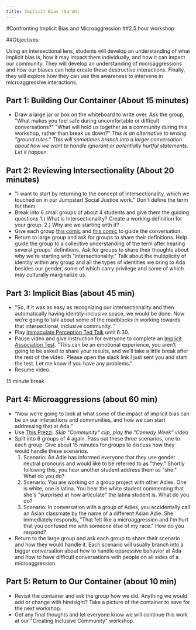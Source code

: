 ```yaml
---
title: Implicit Bias (Sarah)
---
```


#Confronting Implicit Bias and Microaggression
##2.5 hour workshop

##Objectives:

Using an intersectional lens, students will develop an understanding of what implicit bias is, how it may impact them individually, and how it can impact our community. They will develop an understanding of microaggressions and how our biases can help create these destructive interactions. Finally, they will explore how they can use this awareness to intervene in microaggressive interactions.

## Part 1: Building Our Container (About 15 minutes)

* Draw a large jar or box on the whiteboard to write over. Ask the group, "What makes you feel safe during uncomfortable or difficult conversations?" "What will hold us together as a community during this workshop, rather than break us down?"
 *This is an alternative to writing "ground rules." This will sometimes branch into a larger conversation about how we want to handle ignorant or potentially hurtful statements. Let it happen.*

## Part 2: Reviewing Intersectionality (About 20 minutes)

* "I want to start by returning to the concept of intersectionality, which we touched on in our Jumpstart Social Justice work." Don't define the term for them.
* Break into 6 small groups of about 4 students and give them the guiding questions 1.) What is Intersectionality? Create a working definition for your group. 2.) Why are we starting with it?
* Give each group [this comic](https://stavvers.files.wordpress.com/2013/04/301969_452534864833450_34072018_n.png) and [this comic](https://s-media-cache-ak0.pinimg.com/564x/27/fc/3b/27fc3bd4e00748d58ddd7079073a75ac.jpg) to guide the conversation.
* Return to large group and ask for groups to share their definitions. Help guide the group to a collective understanding of the term after hearing several groups' definitions. Ask for groups to share their thoughts about why we're starting with "intersectionality." Talk about the multiplicity of identity within any group and all the types of identities we bring to Ada besides our gender, some of which carry privilege and some of which may culturally marginalize us.

## Part 3: Implicit Bias (about 45 min)

* "So, if it was as easy as recognizing our intersectionality and then automatically having identity-inclusive space, we would be done. Now we’re going to talk about some of the roadblocks in working towards that intersectional, inclusive community. "
* Play [Immaculate Perception Ted Talk](https://www.youtube.com/watch?v=9VGbwNI6Ssk) until 6:30.
* Pause video and give instruction for everyone to complete an [Implicit Association Test](https://implicit.harvard.edu/implicit/takeatest.html). "This can be an emotional experience, you aren’t going to be asked to share your results, and we’ll take a little break after the rest of the video. Please open the slack link I just sent you and start the test. Let me know if you have any problems.”
* Resume video.

15 minute break

## Part 4: Microaggressions (about 60 min)

* “Now we’re going to look at what some of the impact of implicit bias can be on our interactions and communities, and how we can start addressing that at Ada.”
* Use [This Prezzi](https://prezi.com/x851tgvzcykz/leading-by-example-combating-microaggressions/). *Skip "Community" clip, play the "Comedy Week" video*
* Split into 6 groups of 4 again. Pass out these three scenarios, one to each group. Give about 15 minutes for groups to discuss how they would handle these scenarios.
  1. Scenario: An Adie has informed everyone that they use gender neutral pronouns and would like to be referred to as "they." Shortly following this, you hear another student address them as "she." What do you do?
  2. Scenario: You are working on a group project with other Adies. One is white, one is latina. You hear the white student commenting that she's "surprised at how articulate" the latina student is. What do you do?
  3. Scenario: In conversation with a group of Adies, you accidentally call an Asian classmate by the name of a different Asian Adie. She immediately responds, "That felt like a microaggression and I'm hurt that you confused me with someone else of my race." How do you respond?
* Return to the large group and ask each group to share their scenario and how they would handle it. Each scenario will usually branch into a bigger conversation about how to handle oppressive behavior at Ada and how to have difficult conversations with people on all sides of a microaggression.

## Part 5: Return to Our Container (about 10 min)

* Revisit the container and ask the group how we did. Anything we would add or change with hindsight? Take a picture of the container to save for the next workshop.
* Get any final thoughts and let everyone know we will continue this work at our "Creating Inclusive Community" workshop.
